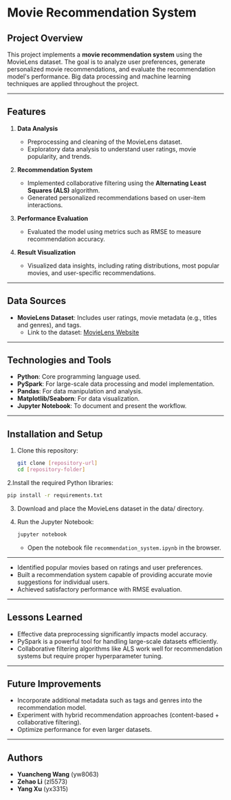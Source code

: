 # Movie Recommendation System

## Project Overview
This project implements a **movie recommendation system** using the MovieLens dataset. The goal is to analyze user preferences, generate personalized movie recommendations, and evaluate the recommendation model's performance. Big data processing and machine learning techniques are applied throughout the project.

---

## Features

1. **Data Analysis**
   - Preprocessing and cleaning of the MovieLens dataset.
   - Exploratory data analysis to understand user ratings, movie popularity, and trends.

2. **Recommendation System**
   - Implemented collaborative filtering using the **Alternating Least Squares (ALS)** algorithm.
   - Generated personalized recommendations based on user-item interactions.

3. **Performance Evaluation**
   - Evaluated the model using metrics such as RMSE to measure recommendation accuracy.

4. **Result Visualization**
   - Visualized data insights, including rating distributions, most popular movies, and user-specific recommendations.

---

## Data Sources

- **MovieLens Dataset**: Includes user ratings, movie metadata (e.g., titles and genres), and tags.
  - Link to the dataset: [MovieLens Website](https://grouplens.org/datasets/movielens/)

---

## Technologies and Tools

- **Python**: Core programming language used.
- **PySpark**: For large-scale data processing and model implementation.
- **Pandas**: For data manipulation and analysis.
- **Matplotlib/Seaborn**: For data visualization.
- **Jupyter Notebook**: To document and present the workflow.

---

## Installation and Setup

1. Clone this repository:
   ```bash
   git clone [repository-url]
   cd [repository-folder]

2.Install the required Python libraries:
   ```bash
   pip install -r requirements.txt
   ```
3. Download and place the MovieLens dataset in the data/ directory.

4. Run the Jupyter Notebook:
   ```bash
   jupyter notebook
   ```
   - Open the notebook file `recommendation_system.ipynb` in the browser.
---
- Identified popular movies based on ratings and user preferences.
- Built a recommendation system capable of providing accurate movie suggestions for individual users.
- Achieved satisfactory performance with RMSE evaluation.

---

## Lessons Learned
- Effective data preprocessing significantly impacts model accuracy.
- PySpark is a powerful tool for handling large-scale datasets efficiently.
- Collaborative filtering algorithms like ALS work well for recommendation systems but require proper hyperparameter tuning.

---

## Future Improvements
- Incorporate additional metadata such as tags and genres into the recommendation model.
- Experiment with hybrid recommendation approaches (content-based + collaborative filtering).
- Optimize performance for even larger datasets.

---

## Authors
- **Yuancheng Wang** (yw8063)
- **Zehao Li** (zl5573)
- **Yang Xu** (yx3315)
